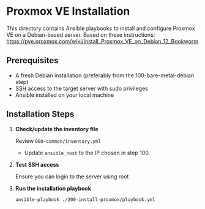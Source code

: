 # Proxmox VE Installation

This directory contains Ansible playbooks to install and configure Proxmox VE on a Debian-based server.
Based on these instructions: https://pve.proxmox.com/wiki/Install_Proxmox_VE_on_Debian_12_Bookworm

## Prerequisites

- A fresh Debian installation (preferably from the 100-bare-metal-debian step)
- SSH access to the target server with sudo privileges
- Ansible installed on your local machine

## Installation Steps

1. **Check/update the inventory file**

   Review `000-common/inventory.yml`
   - Update `ansible_host` to the IP chosen in step 100.

1. **Test SSH access**

   Ensure you can login to the server using root

1. **Run the installation playbook**

   ```bash
   ansible-playbook ./200-install-proxmox/playbook.yml
   ```
